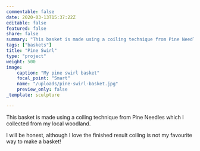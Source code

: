 ```yaml
---
commentable: false
date: 2020-03-13T15:37:22Z
editable: false
featured: false
share: false
summary: "This basket is made using a coiling technique from Pine Needles which I collected from my local woodland."
tags: ["baskets"]
title: "Pine Swirl"
type: "project"
weight: 500
image: 
    caption: "My pine swirl basket"
    focal_point: "Smart"
    name: "/uploads/pine-swirl-basket.jpg"
    preview_only: false
_template: sculpture

---
```

This basket is made using a coiling technique from Pine Needles which I collected from my local woodland.

I will be honest, although I love the finished result coiling is not my favourite way to make a basket!
